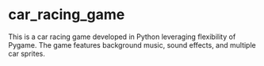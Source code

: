 # car_racing_game
This is a car racing game developed in Python leveraging flexibility of Pygame. The game features background music, sound effects, and multiple car sprites.
